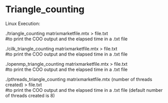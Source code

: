 # Triangle_counting
Linux Execution:

./triangle_counting matrixmarketfile.mtx > file.txt   
#to print the COO output and the elapsed time in a .txt file  


./cilk_triangle_counting matrixmarketfile.mtx > file.txt   
#to print the COO output and the elapsed time in a .txt file


./openmp_triangle_counting matrixmarketfile.mtx > file.txt   
#to print the COO output and the elapsed time in a .txt file


./pthreads_triangle_counting matrixmarketfile.mtx (number of threads created) > file.txt   
#to print the COO output and the elapsed time in a .txt file (default number of threads                                                                                          created is 8)

